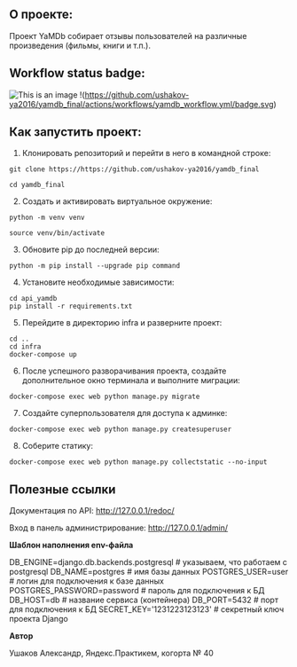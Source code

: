 **О проекте:**
----------

Проект YaMDb собирает отзывы пользователей на различные произведения (фильмы, книги и т.п.).


**Workflow status badge:**
----------

![This is an image](https://myoctocat.com/assets/images/base-octocat.svg)
!(https://github.com/ushakov-ya2016/yamdb_final/actions/workflows/yamdb_workflow.yml/badge.svg)


**Как запустить проект:**
----------

1. Клонировать репозиторий и перейти в него в командной строке:
```
git clone https://https://github.com/ushakov-ya2016/yamdb_final
```
```
cd yamdb_final
```
2. Cоздать и активировать виртуальное окружение:
```
python -m venv venv
```
```
source venv/bin/activate
```
3. Обновите pip до последней версии:
```
python -m pip install --upgrade pip command
```
4. Установите необходимые зависимости:
```
cd api_yamdb
pip install -r requirements.txt
```
5. Перейдите в директорию infra и разверните проект:
```
cd ..
cd infra
docker-compose up
```
6. После успешного разворачивания проекта, создайте дополнительное окно терминала и выполните миграции:
```
docker-compose exec web python manage.py migrate
```
7. Создайте суперпользователя для доступа к админке:
```
docker-compose exec web python manage.py createsuperuser
```
8. Соберите статику:
```
docker-compose exec web python manage.py collectstatic --no-input
```

**Полезные ссылки**
----------

Документация по API: http://127.0.0.1/redoc/

Вход в панель администрирование: http://127.0.0.1/admin/

**Шаблон наполнения env-файла**

DB_ENGINE=django.db.backends.postgresql # указываем, что работаем с postgresql
DB_NAME=postgres # имя базы данных
POSTGRES_USER=user # логин для подключения к базе данных
POSTGRES_PASSWORD=password # пароль для подключения к БД
DB_HOST=db # название сервиса (контейнера)
DB_PORT=5432 # порт для подключения к БД
SECRET_KEY='1231223123123' # секретный ключ проекта Django

**Автор**

Ушаков Александр, Яндекс.Практикем, когорта № 40
